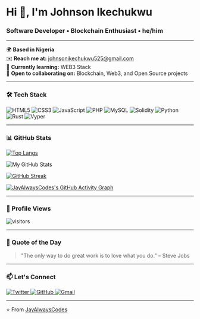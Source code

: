 # Hi 👋, I'm Johnson Ikechukwu
### Software Developer • Blockchain Enthusiast • he/him

---

🌍 **Based in Nigeria**  
✉️ **Reach me at:** [johnsonikechukwu525@gmail.com](mailto:johnsonikechukwu525@gmail.com)  
🧠 **Currently learning:** WEB3 Stack  
🤝 **Open to collaborating on:** Blockchain, Web3, and Open Source projects  

---

### 🛠️ Tech Stack

<p align="left">
  <img src="https://img.shields.io/badge/HTML5-E34F26?style=for-the-badge&logo=html5&logoColor=white" alt="HTML5" />
  <img src="https://img.shields.io/badge/CSS3-1572B6?style=for-the-badge&logo=css3&logoColor=white" alt="CSS3" />
  <img src="https://img.shields.io/badge/JavaScript-F7DF1E?style=for-the-badge&logo=javascript&logoColor=black" alt="JavaScript" />
  <img src="https://img.shields.io/badge/PHP-777BB4?style=for-the-badge&logo=php&logoColor=white" alt="PHP" />
  <img src="https://img.shields.io/badge/MySQL-4479A1?style=for-the-badge&logo=mysql&logoColor=white" alt="MySQL" />
  <img src="https://img.shields.io/badge/Solidity-363636?style=for-the-badge&logo=solidity&logoColor=white" alt="Solidity" />
  <img src="https://img.shields.io/badge/Python-3776AB?style=for-the-badge&logo=python&logoColor=white" alt="Python" />
  <img src="https://img.shields.io/badge/Rust-000000?style=for-the-badge&logo=rust&logoColor=white" alt="Rust" />
  <img src="https://img.shields.io/badge/Vyper-3776AB?style=for-the-badge&logo=vyper&logoColor=white" alt="Vyper" />
</p>

---

### 📊 GitHub Stats

<!-- TOP LANGUAGES -->
[![Top Langs](https://github-readme-stats.vercel.app/api/top-langs/?username=JayAlwaysCodes&theme=dark&layout=compact&hide_border=true)](https://github.com/anuraghazra/github-readme-stats)

<!-- GITHUB STATS -->
![My GitHub Stats](https://github-readme-stats.vercel.app/api?username=JayAlwaysCodes&show_icons=true&theme=dark&hide_border=true&count_private=true)

<!-- STREAK STATS -->
[![GitHub Streak](https://github-readme-streak-stats.herokuapp.com/?user=JayAlwaysCodes&theme=dark&hide_border=true)](https://git.io/streak-stats)

<!-- ACTIVITY GRAPH -->
[![JayAlwaysCodes's GitHub Activity Graph](https://activity-graph.herokuapp.com/graph?username=JayAlwaysCodes&theme=react-dark&hide_border=true)](https://github.com/JayAlwaysCodes/github-readme-activity-graph)

---

### 🌱 Profile Views

![visitors](https://profile-counter.glitch.me/JayAlwaysCodes/count.svg)

---



### 💬 Quote of the Day

> "The only way to do great work is to love what you do." – Steve Jobs  

---

### 📫 Let's Connect

<p align="left">
  <a href="https://twitter.com/Johnson__Cipher" target="_blank" rel="noreferrer">
    <img src="https://img.shields.io/badge/Twitter-1DA1F2?style=for-the-badge&logo=twitter&logoColor=white" alt="Twitter" />
  </a>
  <a href="https://github.com/JayAlwaysCodes" target="_blank" rel="noreferrer">
    <img src="https://img.shields.io/badge/GitHub-100000?style=for-the-badge&logo=github&logoColor=white" alt="GitHub" />
  </a>
  <a href="mailto:johnsonikechukwu525@gmail.com" target="_blank" rel="noreferrer">
    <img src="https://img.shields.io/badge/Gmail-D14836?style=for-the-badge&logo=gmail&logoColor=white" alt="Gmail" />
  </a>
</p>

---

⭐️ From [JayAlwaysCodes](https://github.com/JayAlwaysCodes)
